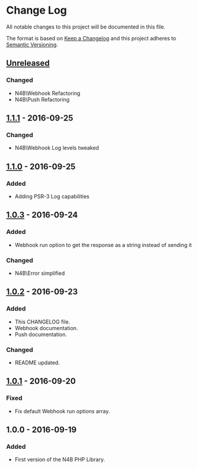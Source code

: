 # Change Log
All notable changes to this project will be documented in this file.

The format is based on [Keep a Changelog](http://keepachangelog.com/) 
and this project adheres to [Semantic Versioning](http://semver.org/).

## [Unreleased]
### Changed
- N4B\Webhook Refactoring
- N4B\Push Refactoring

## [1.1.1] - 2016-09-25
### Changed
- N4B\Webhook Log levels tweaked

## [1.1.0] - 2016-09-25
### Added
- Adding PSR-3 Log capabilities

## [1.0.3] - 2016-09-24
### Added
- Webhook run option to get the response as a string instead of sending it

### Changed
- N4B\Error simplified

## [1.0.2] - 2016-09-23
### Added
- This CHANGELOG file.
- Webhook documentation.
- Push documentation.

### Changed
- README updated.

## [1.0.1] - 2016-09-20
### Fixed
- Fix default Webhook run options array.

## 1.0.0 - 2016-09-19
### Added
- First version of the N4B PHP Library.

[Unreleased]: https://github.com/kinobi/n4b/compare/1.1.1...HEAD
[1.1.1]: https://github.com/kinobi/n4b/compare/1.1.0...1.1.1
[1.1.0]: https://github.com/kinobi/n4b/compare/1.0.3...1.1.0
[1.0.3]: https://github.com/kinobi/n4b/compare/1.0.2...1.0.3
[1.0.2]: https://github.com/kinobi/n4b/compare/1.0.1...1.0.2
[1.0.1]: https://github.com/kinobi/n4b/compare/1.0.0...1.0.1